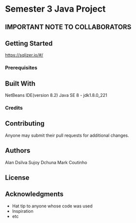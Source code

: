 # Semester 3 Java Project


## IMPORTANT NOTE TO COLLABORATORS
## Getting Started
https://sqlizer.io/#/

### Prerequisites


## Built With

NetBeans IDE(version 8.2)
Java SE 8 - jdk1.8.0_221

### Credits



## Contributing

Anyone may submit their pull requests for additional changes.

## Authors

Alan Dsilva
Sujoy Dchuna
Mark Coutinho

## License



## Acknowledgments

* Hat tip to anyone whose code was used
* Inspiration
* etc

